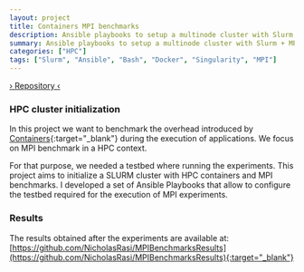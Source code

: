 ```yaml
---
layout: project
title: Containers MPI benchmarks
description: Ansible playbooks to setup a multinode cluster with Slurm + MPI benchmarks + HPC containers
summary: Ansible playbooks to setup a multinode cluster with Slurm + MPI benchmarks + HPC containers
categories: ["HPC"]
tags: ["Slurm", "Ansible", "Bash", "Docker", "Singularity", "MPI"]
---
```


<a target="_blank" class="repolink" href="https://github.com/NicholasRasi/SlurmCluster">› Repository ‹</a>


### HPC cluster initialization
In this project we want to benchmark the overhead introduced by [Containers](https://github.com/NicholasRasi/containers){:target="_blank"} during the execution of applications. We focus on MPI benchmark in a HPC context.

For that purpose, we needed a testbed where running the experiments. This project aims to initialize a SLURM cluster with HPC containers and MPI benchmarks. I developed a set of Ansible Playbooks that allow to configure the testbed required for the execution of MPI experiments.

### Results
The results obtained after the experiments are available at:
[https://github.com/NicholasRasi/MPIBenchmarksResults](https://github.com/NicholasRasi/MPIBenchmarksResults){:target="_blank"}